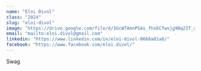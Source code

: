 ```yaml
---
name: "Eloi Divol"
class: "2024"
slug: "eloi-divol"
image: "https://drive.google.com/file/d/1UcWTAmnPSAs_fhxECfwxjg9Bq2IT_qVy/view?usp=sharing"
email: "mailto:eloi.divol@gmail.com"
linkedin: "https://www.linkedin.com/in/eloi-divol-0668a81a8/"
facebook: "https://www.facebook.com/eloi.divol/"
---
```

Swag